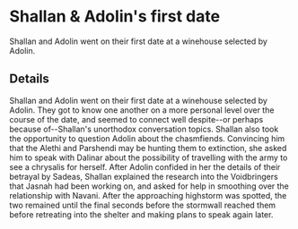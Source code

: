# Shallan & Adolin's first date
Shallan and Adolin went on their first date at a winehouse selected by Adolin.

## Details
Shallan and Adolin went on their first date at a winehouse selected by Adolin. They got to know one another on a more personal level over the course of the date, and seemed to connect well despite--or perhaps because of--Shallan's unorthodox conversation topics. Shallan also took the opportunity to question Adolin about the chasmfiends. Convincing him that the Alethi and Parshendi may be hunting them to extinction, she asked him to speak with Dalinar about the possibility of travelling with the army to see a chrysalis for herself. After Adolin confided in her the details of their betrayal by Sadeas, Shallan explained the research into the Voidbringers that Jasnah had been working on, and asked for help in smoothing over the relationship with Navani. After the approaching highstorm was spotted, the two remained until the final seconds before the stormwall reached them before retreating into the shelter and making plans to speak again later.
